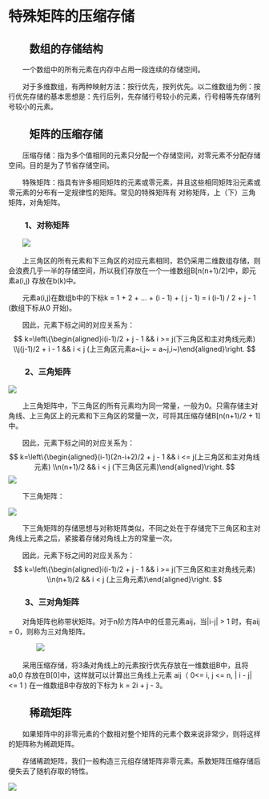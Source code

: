 # 特殊矩阵的压缩存储



## &emsp;&emsp;数组的存储结构

&emsp;&emsp;一个数组中的所有元素在内存中占用一段连续的存储空间。

&emsp;&emsp;对于多维数组，有两种映射方法：按行优先，按列优先。以二维数组为例：按行优先存储的基本思想是：先行后列，先存储行号较小的元素，行号相等先存储列号较小的元素。



## &emsp;&emsp;矩阵的压缩存储

&emsp;&emsp;压缩存储：指为多个值相同的元素只分配一个存储空间，对零元素不分配存储空间。目的是为了节省存储空间。

&emsp;&emsp;特殊矩阵：指具有许多相同矩阵的元素或零元素，并且这些相同矩阵沿元素或零元素的分布有一定规律性的矩阵。常见的特殊矩阵有 对称矩阵，上（下）三角矩阵，对角矩阵。



### &emsp;&emsp;1、对称矩阵

&emsp;&emsp;![](https://xiuxin-1304803037.cos.ap-shanghai.myqcloud.com/对称矩阵的压缩存储.png)

&emsp;&emsp;上三角区的所有元素和下三角区的对应元素相同，若仍采用二维数组存储，则会浪费几乎一半的存储空间，所以我们存放在一个一维数组B[n(n+1)/2]中，即元素a(i,j) 存放在b(k)中。

&emsp;&emsp;元素a(i,j)在数组b中的下标k = 1 + 2 + ... + (i - 1) + ( j - 1) = i (i-1) / 2 + j - 1 (数组下标从0 开始)。

&emsp;&emsp;因此，元素下标之间的对应关系为：
$$
k=\left\{\begin{aligned}i(i-1)/2 + j - 1 && i >= j(下三角区和主对角线元素)
					\\j(j-1)/2 + i - 1 && i < j (上三角区元素a~i,j~ = a~j,i~)\end{aligned}\right.
$$

### &emsp;&emsp;2、三角矩阵

![](https://xiuxin-1304803037.cos.ap-shanghai.myqcloud.com/上三角矩阵.jpg)

&emsp;&emsp;上三角矩阵中，下三角区的所有元素均为同一常量，一般为0。只需存储主对角线、上三角区上的元素和下三角区的常量一次，可将其压缩存储B[n(n+1)/2 + 1]中。

&emsp;&emsp;因此，元素下标之间的对应关系为：
$$
k=\left\{\begin{aligned}(i-1)(2n-i+2)/2 + j - 1 && i <= j(上三角区和主对角线元素)
					\\n(n+1)/2 && i < j (下三角区元素)\end{aligned}\right.
$$
![](https://xiuxin-1304803037.cos.ap-shanghai.myqcloud.com/上三角矩阵压缩存储.jpg)

&emsp;&emsp;下三角矩阵：

![](https://xiuxin-1304803037.cos.ap-shanghai.myqcloud.com/下三角矩阵.jpg)

&emsp;&emsp;下三角矩阵的存储思想与对称矩阵类似，不同之处在于存储完下三角区和主对角线上元素之后，紧接着存储对角线上方的常量一次。

&emsp;&emsp;因此，元素下标之间的对应关系为：
$$
k=\left\{\begin{aligned}i(i-1)/2 + j - 1 && i >= j(下三角区和主对角线元素)
					\\n(n+1)/2 && i < j (上三角元素)\end{aligned}\right.
$$


### &emsp;&emsp;3、三对角矩阵

&emsp;&emsp;对角矩阵也称带状矩阵。对于n阶方阵A中的任意元素aij，当|i-j| > 1 时，有aij = 0，则称为三对角矩阵。

&emsp;&emsp;&emsp;&emsp;![](https://xiuxin-1304803037.cos.ap-shanghai.myqcloud.com/三对角矩阵.jpg)

&emsp;&emsp;采用压缩存储，将3条对角线上的元素按行优先存放在一维数组B中，且将a0,0 存放在B[0]中，这样就可以计算出三角线上元素 aij（ 0<= i, j <= n, | i - j| <= 1 ) 在一维数组B中存放的下标为 k = 2i + j - 3。



## &emsp;&emsp;稀疏矩阵

&emsp;&emsp;如果矩阵中的非零元素的个数相对整个矩阵的元素个数来说非常少，则将这样的矩阵称为稀疏矩阵。

&emsp;&emsp;存储稀疏矩阵，我们一般构造三元组存储矩阵非零元素。系数矩阵压缩存储后便失去了随机存取的特性。

![](https://xiuxin-1304803037.cos.ap-shanghai.myqcloud.com/稀疏矩阵.png)